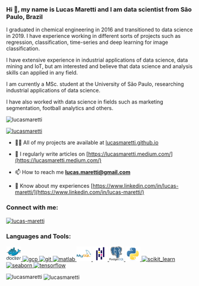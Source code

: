 <h3 align="left">Hi 👋, my name is Lucas Maretti and I am data scientist from São Paulo, Brazil</h3>

I graduated in chemical engineering in 2016 and transitioned to data science in 2019. I have experience working in different sorts of projects such as regression, classification, time-series and deep learning for image classification.

I have extensive experience in industrial applications of data science, data mining and IoT, but am interested and believe that data science and analysis skills can applied in any field.

I am currently a MSc. student at the University of São Paulo, researching industrial applications of data science.

I have also worked with data science in fields such as marketing segmentation, football analytics and others.

<p align="left"> <img src="https://komarev.com/ghpvc/?username=lucasmaretti&label=Profile%20views&color=0e75b6&style=flat" alt="lucasmaretti" /> </p>

<p align="left"> <a href="https://github.com/ryo-ma/github-profile-trophy"><img src="https://github-profile-trophy.vercel.app/?username=lucasmaretti" alt="lucasmaretti" /></a> </p>

- 👨‍💻 All of my projects are available at [lucasmaretti.github.io](lucasmaretti.github.io)

- 📝 I regularly write articles on [https://lucasmaretti.medium.com/](https://lucasmaretti.medium.com/)

- 📫 How to reach me **lucas.maretti@gmail.com**

- 📄 Know about my experiences [https://www.linkedin.com/in/lucas-maretti/](https://www.linkedin.com/in/lucas-maretti/)

<h3 align="left">Connect with me:</h3>
<p align="left">
<a href="https://linkedin.com/in/lucas-maretti" target="blank"><img align="center" src="https://raw.githubusercontent.com/rahuldkjain/github-profile-readme-generator/master/src/images/icons/Social/linked-in-alt.svg" alt="lucas-maretti" height="30" width="40" /></a>
</p>

<h3 align="left">Languages and Tools:</h3>
<p align="left"> <a href="https://www.docker.com/" target="_blank" rel="noreferrer"> <img src="https://raw.githubusercontent.com/devicons/devicon/master/icons/docker/docker-original-wordmark.svg" alt="docker" width="40" height="40"/> </a> <a href="https://cloud.google.com" target="_blank" rel="noreferrer"> <img src="https://www.vectorlogo.zone/logos/google_cloud/google_cloud-icon.svg" alt="gcp" width="40" height="40"/> </a> <a href="https://git-scm.com/" target="_blank" rel="noreferrer"> <img src="https://www.vectorlogo.zone/logos/git-scm/git-scm-icon.svg" alt="git" width="40" height="40"/> </a> <a href="https://www.mathworks.com/" target="_blank" rel="noreferrer"> <img src="https://upload.wikimedia.org/wikipedia/commons/2/21/Matlab_Logo.png" alt="matlab" width="40" height="40"/> </a> <a href="https://www.mysql.com/" target="_blank" rel="noreferrer"> <img src="https://raw.githubusercontent.com/devicons/devicon/master/icons/mysql/mysql-original-wordmark.svg" alt="mysql" width="40" height="40"/> </a> <a href="https://pandas.pydata.org/" target="_blank" rel="noreferrer"> <img src="https://raw.githubusercontent.com/devicons/devicon/2ae2a900d2f041da66e950e4d48052658d850630/icons/pandas/pandas-original.svg" alt="pandas" width="40" height="40"/> </a> <a href="https://www.postgresql.org" target="_blank" rel="noreferrer"> <img src="https://raw.githubusercontent.com/devicons/devicon/master/icons/postgresql/postgresql-original-wordmark.svg" alt="postgresql" width="40" height="40"/> </a> <a href="https://www.python.org" target="_blank" rel="noreferrer"> <img src="https://raw.githubusercontent.com/devicons/devicon/master/icons/python/python-original.svg" alt="python" width="40" height="40"/> </a> <a href="https://scikit-learn.org/" target="_blank" rel="noreferrer"> <img src="https://upload.wikimedia.org/wikipedia/commons/0/05/Scikit_learn_logo_small.svg" alt="scikit_learn" width="40" height="40"/> </a> <a href="https://seaborn.pydata.org/" target="_blank" rel="noreferrer"> <img src="https://seaborn.pydata.org/_images/logo-mark-lightbg.svg" alt="seaborn" width="40" height="40"/> </a> <a href="https://www.tensorflow.org" target="_blank" rel="noreferrer"> <img src="https://www.vectorlogo.zone/logos/tensorflow/tensorflow-icon.svg" alt="tensorflow" width="40" height="40"/> </a> </p>

<p><img align="left" src="https://github-readme-stats.vercel.app/api/top-langs?username=lucasmaretti&show_icons=true&locale=en&layout=compact" alt="lucasmaretti" /></p>

<p>&nbsp;<img align="center" src="https://github-readme-stats.vercel.app/api?username=lucasmaretti&show_icons=true&locale=en" alt="lucasmaretti" /></p>
